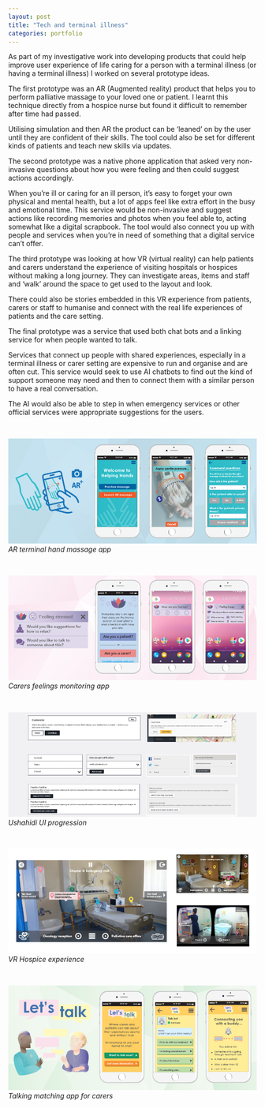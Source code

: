 ```yaml
---
layout: post
title: "Tech and terminal illness"
categories: portfolio
---
```


As part of my investigative work into developing products that could help improve user experience of life caring for a person with a terminal illness (or having a terminal illness) I worked on several prototype ideas.

The first prototype was an AR (Augmented reality) product that helps you to perform palliative massage to your loved one or patient. I learnt this technique directly from a hospice nurse but found it difficult to remember after time had passed.

Utilising simulation and then AR the product can be ‘leaned’ on by the user until they are confident of their skills. The tool could also be set for different kinds of patients and teach new skills via updates.

The second prototype was a native phone application that asked very non-invasive questions about how you were feeling and then could suggest actions accordingly.

When you’re ill or caring for an ill person, it’s easy to forget your own physical and mental health, but a lot of apps feel like extra effort in the busy and emotional time. This service would be non-invasive and suggest actions like recording memories and photos when you feel able to, acting somewhat like a digital scrapbook. The tool would also connect you up with people and services when you’re in need of something that a digital service can’t offer.

The third prototype was looking at how VR (virtual reality) can help patients and carers understand the experience of visiting hospitals or hospices without making a long journey. They can investigate areas, items and staff and ‘walk’ around the space to get used to the layout and look.

There could also be stories embedded in this VR experience from patients, carers or staff to humanise and connect with the real life experiences of patients and the care setting.

The final prototype was a service that used both chat bots and a linking service for when people wanted to talk.

Services that connect up people with shared experiences, especially in a terminal illness or carer setting are expensive to run and organise and are often cut. This service would seek to use AI chatbots to find out the kind of support someone may need and then to connect them with a similar person to have a real conversation.

The AI would also be able to step in when emergency services or other official services were appropriate suggestions for the users.


<br />

![AR terminal hand massage app](https://github.com/Erioldoesdesign/erioldoesdesign.github.io/blob/master/images/tech-terminal-1.jpeg?raw=true "AR terminal hand massage app")
*AR terminal hand massage app*

<br />

![Carers feelings monitoring app](https://github.com/Erioldoesdesign/erioldoesdesign.github.io/blob/master/images/tech-terminal-2.jpeg?raw=true "Carers feelings monitoring app")
*Carers feelings monitoring app*

<br />

![Ushahidi UI progression](https://github.com/Erioldoesdesign/erioldoesdesign.github.io/blob/master/images/Ushahidi-5.png?raw=true "Ushahidi UI progression")
*Ushahidi UI progression*

<br />

![VR Hospice experience](https://github.com/Erioldoesdesign/erioldoesdesign.github.io/blob/master/images/tech-terminal-3.jpeg?raw=true "VR Hospice experience")
*VR Hospice experience*

<br />

![Talking matching app for carers](https://github.com/Erioldoesdesign/erioldoesdesign.github.io/blob/master/images/tech-terminal-4.jpeg?raw=true "Talking matching app for carers")
*Talking matching app for carers*


